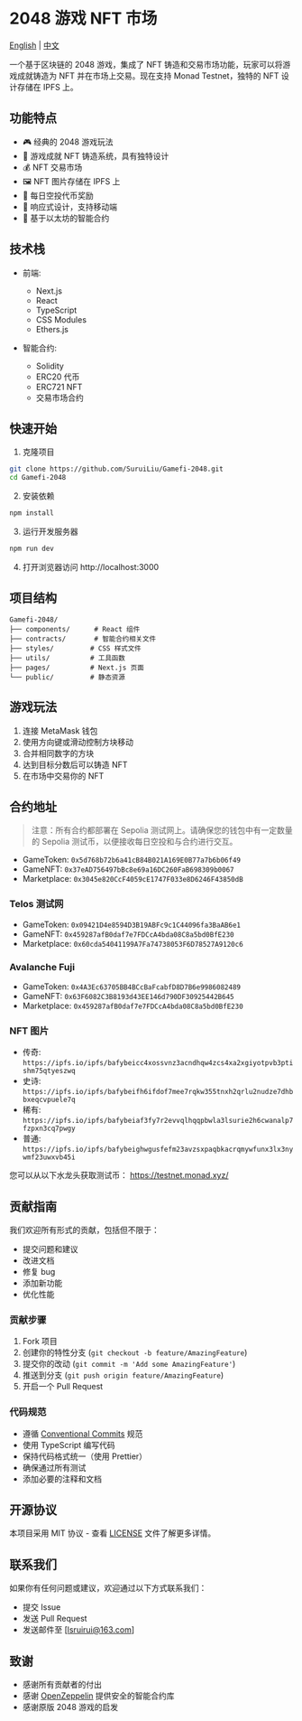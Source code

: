 # 2048 游戏 NFT 市场

[English](README.md) | [中文](README_CN.md)

一个基于区块链的 2048 游戏，集成了 NFT 铸造和交易市场功能，玩家可以将游戏成就铸造为 NFT 并在市场上交易。现在支持 Monad Testnet，独特的 NFT 设计存储在 IPFS 上。

## 功能特点

- 🎮 经典的 2048 游戏玩法
- 🎨 游戏成就 NFT 铸造系统，具有独特设计
- 💰 NFT 交易市场
- 🖼️ NFT 图片存储在 IPFS 上
- 🎁 每日空投代币奖励
- 📱 响应式设计，支持移动端
- 🔗 基于以太坊的智能合约

## 技术栈

- 前端:
  - Next.js
  - React
  - TypeScript
  - CSS Modules
  - Ethers.js

- 智能合约:
  - Solidity
  - ERC20 代币
  - ERC721 NFT
  - 交易市场合约

## 快速开始

1. 克隆项目
```bash
git clone https://github.com/SuruiLiu/Gamefi-2048.git
cd Gamefi-2048
```

2. 安装依赖
```bash
npm install
```

3. 运行开发服务器
```bash
npm run dev
```

4. 打开浏览器访问 http://localhost:3000

## 项目结构

```
Gamefi-2048/
├── components/      # React 组件
├── contracts/       # 智能合约相关文件
├── styles/         # CSS 样式文件
├── utils/          # 工具函数
├── pages/          # Next.js 页面
└── public/         # 静态资源
```

## 游戏玩法

1. 连接 MetaMask 钱包
2. 使用方向键或滑动控制方块移动
3. 合并相同数字的方块
4. 达到目标分数后可以铸造 NFT
5. 在市场中交易你的 NFT

## 合约地址

> 注意：所有合约都部署在 Sepolia 测试网上。请确保您的钱包中有一定数量的 Sepolia 测试币，以便接收每日空投和与合约进行交互。

- GameToken: `0x5d768b72b6a41cB84B021A169E0B77a7b6b06f49`
- GameNFT: `0x37eAD756497bBc8e69a16DC260FaB698309b0067`
- Marketplace: `0x3045e820CcF4059cE1747F033e8D6246F43850dB`

### Telos 测试网
- GameToken: `0x09421D4e8594D3B19ABFc9c1C44096fa3BaAB6e1`
- GameNFT: `0x459287afB0daf7e7FDCcA4bda08C8a5bd0BfE230`
- Marketplace: `0x60cda54041199A7Fa74738053F6D78527A9120c6`

### Avalanche Fuji
- GameToken: `0x4A3Ec63705BB4BCcBaFcabfD8D7B6e9986082489`
- GameNFT: `0x63F6082C3B8193d43EE146d790DF30925442B645`
- Marketplace: `0x459287afB0daf7e7FDCcA4bda08C8a5bd0BfE230`

### NFT 图片
- 传奇: `https://ipfs.io/ipfs/bafybeicc4xossvnz3acndhqw4zcs4xa2xgiyotpvb3ptishm75qtyeszwq`
- 史诗: `https://ipfs.io/ipfs/bafybeifh6ifdof7mee7rqkw355tnxh2qrlu2nudze7dhbbxeqcvpuele7q`
- 稀有: `https://ipfs.io/ipfs/bafybeiaf3fy7r2evvqlhqqpbwla3lsurie2h6cwanalp7fzpxn3cq7pwgy`
- 普通: `https://ipfs.io/ipfs/bafybeighwgusfefm23avzsxpaqbkacrqmywfunx3lx3nywmf23uwxvb45i`

您可以从以下水龙头获取测试币：
https://testnet.monad.xyz/

## 贡献指南

我们欢迎所有形式的贡献，包括但不限于：

- 提交问题和建议
- 改进文档
- 修复 bug
- 添加新功能
- 优化性能

### 贡献步骤

1. Fork 项目
2. 创建你的特性分支 (`git checkout -b feature/AmazingFeature`)
3. 提交你的改动 (`git commit -m 'Add some AmazingFeature'`)
4. 推送到分支 (`git push origin feature/AmazingFeature`)
5. 开启一个 Pull Request

### 代码规范

- 遵循 [Conventional Commits](https://www.conventionalcommits.org/) 规范
- 使用 TypeScript 编写代码
- 保持代码格式统一（使用 Prettier）
- 确保通过所有测试
- 添加必要的注释和文档

## 开源协议

本项目采用 MIT 协议 - 查看 [LICENSE](LICENSE) 文件了解更多详情。

## 联系我们

如果你有任何问题或建议，欢迎通过以下方式联系我们：

- 提交 Issue
- 发送 Pull Request
- 发送邮件至 [lsruirui@163.com]

## 致谢

- 感谢所有贡献者的付出
- 感谢 [OpenZeppelin](https://openzeppelin.com/) 提供安全的智能合约库
- 感谢原版 2048 游戏的启发 